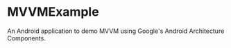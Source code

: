 # MVVMExample

An Android application to demo MVVM using Google's Android Architecture Components. 
